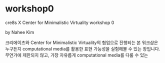 # workshop0
cre8s X Center for Minimalistic Virtuality workshop 0

by Nahee Kim

크리에이츠와 Center for Minimalistic Virtuality의 협업으로 진행되는 본 워크샵은 누구든지 computational media를 활용한 표현 가능성을 실험해볼 수 있는 장입니다.
무언가에 제한되지 않고, 가장 자유롭게 computational media를 다룰 수 있는 
